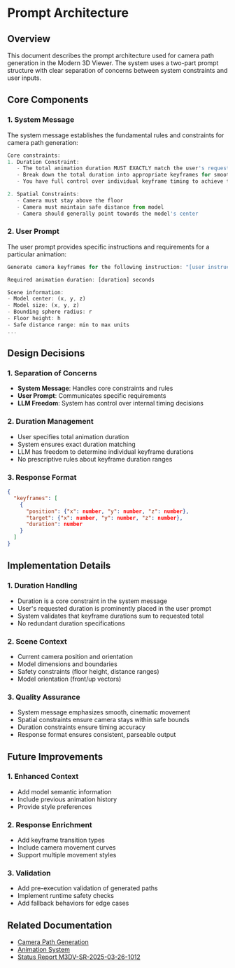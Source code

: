 # Prompt Architecture

## Overview
This document describes the prompt architecture used for camera path generation in the Modern 3D Viewer. The system uses a two-part prompt structure with clear separation of concerns between system constraints and user inputs.

## Core Components

### 1. System Message
The system message establishes the fundamental rules and constraints for camera path generation:

```typescript
Core constraints:
1. Duration Constraint:
   - The total animation duration MUST EXACTLY match the user's requested duration
   - Break down the total duration into appropriate keyframes for smooth, cinematic movement
   - You have full control over individual keyframe timing to achieve the best result

2. Spatial Constraints:
   - Camera must stay above the floor
   - Camera must maintain safe distance from model
   - Camera should generally point towards the model's center
```

### 2. User Prompt
The user prompt provides specific instructions and requirements for a particular animation:

```typescript
Generate camera keyframes for the following instruction: "[user instruction]"

Required animation duration: [duration] seconds

Scene information:
- Model center: (x, y, z)
- Model size: (x, y, z)
- Bounding sphere radius: r
- Floor height: h
- Safe distance range: min to max units
...
```

## Design Decisions

### 1. Separation of Concerns
- **System Message**: Handles core constraints and rules
- **User Prompt**: Communicates specific requirements
- **LLM Freedom**: System has control over internal timing decisions

### 2. Duration Management
- User specifies total animation duration
- System ensures exact duration matching
- LLM has freedom to determine individual keyframe durations
- No prescriptive rules about keyframe duration ranges

### 3. Response Format
```json
{
  "keyframes": [
    {
      "position": {"x": number, "y": number, "z": number},
      "target": {"x": number, "y": number, "z": number},
      "duration": number
    }
  ]
}
```

## Implementation Details

### 1. Duration Handling
- Duration is a core constraint in the system message
- User's requested duration is prominently placed in the user prompt
- System validates that keyframe durations sum to requested total
- No redundant duration specifications

### 2. Scene Context
- Current camera position and orientation
- Model dimensions and boundaries
- Safety constraints (floor height, distance ranges)
- Model orientation (front/up vectors)

### 3. Quality Assurance
- System message emphasizes smooth, cinematic movement
- Spatial constraints ensure camera stays within safe bounds
- Duration constraints ensure timing accuracy
- Response format ensures consistent, parseable output

## Future Improvements

### 1. Enhanced Context
- Add model semantic information
- Include previous animation history
- Provide style preferences

### 2. Response Enrichment
- Add keyframe transition types
- Include camera movement curves
- Support multiple movement styles

### 3. Validation
- Add pre-execution validation of generated paths
- Implement runtime safety checks
- Add fallback behaviors for edge cases

## Related Documentation
- [Camera Path Generation](../features/camera-path/README.md)
- [Animation System](../features/animation/README.md)
- [Status Report M3DV-SR-2025-03-26-1012](../status-reports/M3DV-SR-2025-03-26-1012.md) 